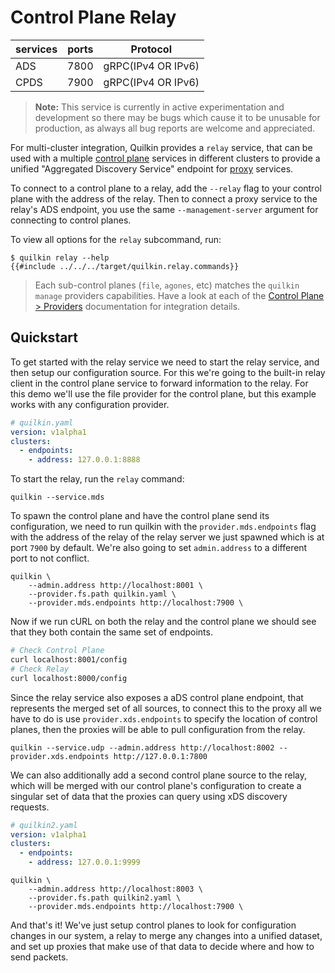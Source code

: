 # Control Plane Relay

| services | ports | Protocol           |
|----------|-------|--------------------|
| ADS      | 7800  | gRPC(IPv4 OR IPv6) |
| CPDS     | 7900  | gRPC(IPv4 OR IPv6) |

> **Note:** This service is currently in active experimentation and development
  so there may be bugs which cause it to be unusable  for production, as always
  all bug reports are welcome and appreciated. 

For multi-cluster integration, Quilkin provides a `relay` service, that can be
used with a multiple [control plane](./xds.md) services in different clusters to
provide a unified "Aggregated Discovery Service" endpoint for [proxy](./proxy.md)
services.

To connect to a control plane to a relay, add the `--relay` flag to your control
plane with the address of the relay. Then to connect a proxy service to the
relay's ADS endpoint, you use the same `--management-server` argument for
connecting to control planes.

To view all options for the `relay` subcommand, run:

```shell
$ quilkin relay --help
{{#include ../../../target/quilkin.relay.commands}}
```
> Each sub-control planes (`file`, `agones`, etc) matches the `quilkin manage` providers capabilities.
> Have a look at each of the [Control Plane > Providers](../services/xds.md) documentation for integration details.

## Quickstart
To get started with the relay service we need to start the relay service, and
then setup our configuration source. For this we're going to the built-in
relay client in the control plane service to forward information to the relay.
For this demo we'll use the file provider for the control plane, but this
example works with any configuration provider.

```yaml
# quilkin.yaml
version: v1alpha1
clusters:
  - endpoints:
    - address: 127.0.0.1:8888
```

To start the relay, run the `relay` command:

```
quilkin --service.mds
```

To spawn the control plane and have the control plane send its configuration,
we need to run quilkin with the `provider.mds.endpoints` flag with the address
of the relay of the relay server we just spawned which is at port `7900` by
default. We're also going to set `admin.address` to a different port to not
conflict.

```
quilkin \
    --admin.address http://localhost:8001 \
    --provider.fs.path quilkin.yaml \
    --provider.mds.endpoints http://localhost:7900 \
```

Now if we run cURL on both the relay and the control plane we should see that
they both contain the same set of endpoints.

```bash
# Check Control Plane
curl localhost:8001/config
# Check Relay
curl localhost:8000/config
```

Since the relay service also exposes a aDS control plane endpoint, that
represents the merged set of all sources, to connect this to the proxy all we
have to do is use `provider.xds.endpoints` to specify the location of control
planes, then the proxies will be able to pull configuration from the relay.

```
quilkin --service.udp --admin.address http://localhost:8002 --provider.xds.endpoints http://127.0.0.1:7800
```

We can also additionally add a second control plane source to the relay, which
will be merged with our control plane's configuration to create a singular
set of data that the proxies can query using xDS discovery requests.

```yaml
# quilkin2.yaml
version: v1alpha1
clusters:
  - endpoints:
    - address: 127.0.0.1:9999
```

```
quilkin \
    --admin.address http://localhost:8003 \
    --provider.fs.path quilkin2.yaml \
    --provider.mds.endpoints http://localhost:7900 \
```

And that's it! We've just setup control planes to look for configuration changes
in our system, a relay to merge any changes into a unified dataset, and set up
proxies that make use of that data to decide where and how to send packets.
